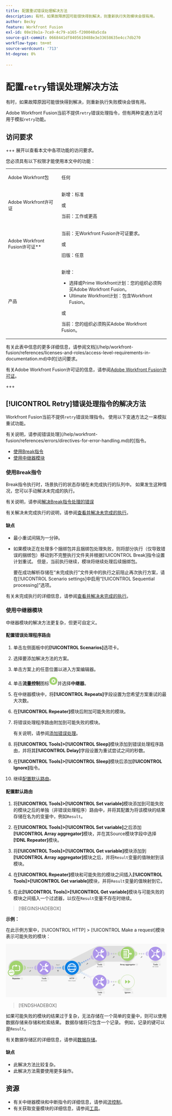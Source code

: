 ```yaml
---
title: 配置重试错误处理解决方法
description: 有时，如果故障原因可能很快得到解决，则重新执行失败模块会很有用。
author: Becky
feature: Workfront Fusion
exl-id: 08e19a1a-7ca9-4c79-a165-f200048a5cda
source-git-commit: 0668441df8405610488e3e33658635e4cc7db270
workflow-type: tm+mt
source-wordcount: '713'
ht-degree: 0%

---
```


# 配置`retry`错误处理解决方法

有时，如果故障原因可能很快得到解决，则重新执行失败模块会很有用。

Adobe Workfront Fusion当前不提供`retry`错误处理指令，但有两种变通方法可用于模拟`retry`功能。

## 访问要求

+++ 展开以查看本文中各项功能的访问要求。

您必须具有以下权限才能使用本文中的功能：

<table style="table-layout:auto">
 <col> 
 <col> 
 <tbody> 
  <tr> 
   <td role="rowheader">Adobe Workfront包 
   <td> <p>任何</p> </td> 
  </tr> 
  <tr data-mc-conditions=""> 
   <td role="rowheader">Adobe Workfront许可证</td> 
   <td> <p>新增：标准</p><p>或</p><p>当前：工作或更高</p> </td> 
  </tr> 
  <tr> 
   <td role="rowheader">Adobe Workfront Fusion许可证**</td> 
   <td>
   <p>当前：无Workfront Fusion许可证要求。</p>
   <p>或</p>
   <p>旧版：任意 </p>
   </td> 
  </tr> 
  <tr> 
   <td role="rowheader">产品</td> 
   <td>
   <p>新增：</p> <ul><li>选择或Prime Workfront计划：您的组织必须购买Adobe Workfront Fusion。</li><li>Ultimate Workfront计划：包含Workfront Fusion。</li></ul>
   <p>或</p>
   <p>当前：您的组织必须购买Adobe Workfront Fusion。</p>
   </td> 
  </tr>
 </tbody> 
</table>

有关此表中信息的更多详细信息，请参阅文档](/help/workfront-fusion/references/licenses-and-roles/access-level-requirements-in-documentation.md)中的[访问要求。

有关Adobe Workfront Fusion许可证的信息，请参阅[Adobe Workfront Fusion许可证](/help/workfront-fusion/set-up-and-manage-workfront-fusion/licensing-operations-overview/license-automation-vs-integration.md)。

+++

## [!UICONTROL Retry]错误处理指令的解决方法

Workfront Fusion当前不提供`retry`错误处理指令。 使用以下变通方法之一来模拟重试功能。

有关说明，请参阅错误处理](/help/workfront-fusion/references/errors/directives-for-error-handling.md)的[指令。

* [使用Break指令](#use-the-break-directive)
* [使用中继器模块](#use-the-repeater-module)

### 使用Break指令

Break指令执行时，场景执行的状态存储在未完成执行的队列中。 如果发生这种情况，您可以手动解决未完成的执行。

有关说明，请参阅[解决Break指令处理的错误](/help/workfront-fusion/create-scenarios/config-error-handling/resolve-error-from-break-directive.md)

有关解决未完成执行的说明，请参阅[查看并解决未完成的执行](/help/workfront-fusion/manage-scenarios/view-and-resolve-incomplete-executions.md)。

#### 缺点

* 最小重试间隔为一分钟。
* 如果模块正在处理多个捆绑包并且捆绑包处理失败，则将部分执行（仅导致错误的捆绑包）移动到不完整执行文件夹并根据[!UICONTROL Break]指令设置计划重试。 但是，当前执行继续，模块将继续处理后续捆绑包。

  要在成功解析存储在“未完成执行”文件夹中的执行之前阻止再次执行方案，请在[!UICONTROL Scenario settings]中启用“[!UICONTROL Sequential processing]”选项。

有关未完成执行的详细信息，请参阅[查看并解决未完成的执行](/help/workfront-fusion/manage-scenarios/view-and-resolve-incomplete-executions.md)。

### 使用中继器模块

中继器模块的解决方法更复杂，但更可自定义。

#### 配置错误处理程序路由

1. 单击左侧面板中的&#x200B;**[!UICONTROL Scenarios]**&#x200B;选项卡。
1. 选择要添加解决方法的方案。
1. 单击方案上的任意位置以进入方案编辑器。
1. 单击&#x200B;**流量控制**&#x200B;图标![流量控制](assets/flow-control-icon.png)并选择&#x200B;**中继器**。
1. 在中继器模块中，将&#x200B;**[!UICONTROL Repeats]**&#x200B;字段设置为您希望方案重试的最大次数。
1. 在&#x200B;**[!UICONTROL Repeater]**&#x200B;模块后附加可能失败的模块。
1. 将错误处理程序路由附加到可能失败的模块。

   有关说明，请参阅[添加错误处理](/help/workfront-fusion/create-scenarios/config-error-handling/error-handling.md)。
1. 将&#x200B;**[!UICONTROL Tools]>[!UICONTROL Sleep]**&#x200B;模块添加到错误处理程序路由，并将其&#x200B;**[!UICONTROL Delay]**&#x200B;字段设置为重试尝试之间的秒数。

1. 在&#x200B;**[!UICONTROL Tools]>[!UICONTROL Sleep]**&#x200B;模块后添加&#x200B;**[!UICONTROL Ignore]**&#x200B;指令。
1. 继续[配置默认路由](#configure-the-default-route)。

#### 配置默认路由

1. 将&#x200B;**[!UICONTROL Tools]>[!UICONTROL Set variable]**&#x200B;模块添加到可能失败的模块之后的单独（非错误处理程序）路由中，并将其配置为将该模块的结果存储在名为的变量中，例如`Result`。

1. 在&#x200B;**[!UICONTROL Tools]>[!UICONTROL Set variable]**&#x200B;之后添加&#x200B;**[!UICONTROL Array aggregator]**&#x200B;模块，并在其Source模块字段中选择&#x200B;**[!DNL Repeater]**&#x200B;模块。

1. 将&#x200B;**[!UICONTROL Tools]>[!UICONTROL Get variable]**&#x200B;模块添加到&#x200B;**[!UICONTROL Array aggregator]**&#x200B;模块之后，并将`Result`变量的值映射到该模块。

1. 在&#x200B;**[!UICONTROL Repeater]**&#x200B;模块和可能失败的模块之间插入&#x200B;**[!UICONTROL Tools]>[!UICONTROL Get variable]**&#x200B;模块，并将`Result`变量的值映射到它。

1. 在此&#x200B;**[!UICONTROL Tools]>[!UICONTROL Get variable]**&#x200B;模块与可能失败的模块之间插入一个过滤器，以仅在`Result`变量不存在时继续。

>[!BEGINSHADEBOX]

**示例：**

在此示例方案中，[!UICONTROL HTTP] > [!UICONTROL Make a request]模块表示可能失败的模块：

![](assets/http-make-request.png)

>[!ENDSHADEBOX]

如果可能失败的模块的结果过于复杂，无法存储在一个简单的变量中，则可以使用数据存储来存储和检索结果。 数据存储将只包含一个记录。 例如，记录的键可以是`Result`。

有关数据存储区的详细信息，请参阅[数据存储](/help/workfront-fusion/create-scenarios/map-data/data-stores.md)。

#### 缺点

* 此解决方法比较复杂。
* 此解决方法需要使用更多操作。

## 资源

* 有关中继器模块和中断指令的详细信息，请参阅[流控制](/help/workfront-fusion/references/apps-and-modules/tools-and-transformers/flow-control.md)。
* 有关获取变量模块的详细信息，请参阅[工具](/help/workfront-fusion/references/apps-and-modules/tools-and-transformers/tools-modules.md)。
